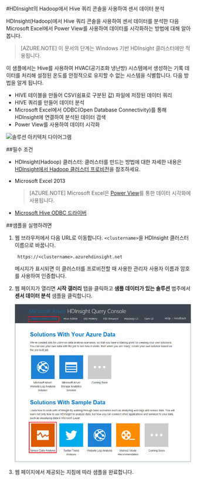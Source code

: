 <properties
	pageTitle="Hive 및 Hadoop을 사용하여 센서 데이터 분석 | Microsoft Azure"
	description="HDInsight(Hadoop)에서 Hive 쿼리 콘솔을 사용하여 센서 데이터를 분석한 다음 Microsoft Excel에서 Power View를 사용하여 데이터를 시각화하는 방법에 대해 알아봅니다."
	services="hdinsight"
	documentationCenter=""
	authors="Blackmist"
	manager="jhubbard"
	editor="cgronlun"
	tags="azure-portal"/>

<tags
	ms.service="hdinsight"
	ms.workload="big-data"
	ms.tgt_pltfrm="na"
	ms.devlang="na"
	ms.topic="article"
	ms.date="09/20/2016" 
	ms.author="larryfr"/>

#HDInsight의 Hadoop에서 Hive 쿼리 콘솔을 사용하여 센서 데이터 분석

HDInsight(Hadoop)에서 Hive 쿼리 콘솔을 사용하여 센서 데이터를 분석한 다음 Microsoft Excel에서 Power View를 사용하여 데이터를 시각화하는 방법에 대해 알아봅니다.

> [AZURE.NOTE] 이 문서의 단계는 Windows 기반 HDInsight 클러스터에만 적용됩니다.

이 샘플에서는 Hive를 사용하여 HVAC(공기조화 냉난방) 시스템에서 생성하는 기록 데이터를 처리해 설정된 온도를 안정적으로 유지할 수 없는 시스템을 식별합니다. 다음 방법을 알게 됩니다.

- HIVE 테이블을 만들어 CSV(쉼표로 구분된 값) 파일에 저장된 데이터 쿼리
- HIVE 쿼리를 만들어 데이터 분석
- Microsoft Excel에서 ODBC(Open Database Connectivity)를 통해 HDInsight에 연결하여 분석된 데이터 검색
- Power View를 사용하여 데이터 시각화

![솔루션 아키텍처 다이어그램](./media/hdinsight-hive-analyze-sensor-data/hvac-architecture.png)

##필수 조건

* HDInsight(Hadoop) 클러스터: 클러스터를 만드는 방법에 대한 자세한 내용은 [HDInsight에서 Hadoop 클러스터 프로비전](hdinsight-provision-clusters.md)을 참조하세요.

* Microsoft Excel 2013

	> [AZURE.NOTE] Microsoft Excel은 [Power View](https://support.office.com/Article/Power-View-Explore-visualize-and-present-your-data-98268d31-97e2-42aa-a52b-a68cf460472e?ui=ko-KR&rs=ko-KR&ad=US)를 통한 데이터 시각화에 사용됩니다.

* [Microsoft Hive ODBC 드라이버](http://www.microsoft.com/download/details.aspx?id=40886)

##샘플을 실행하려면

1. 웹 브라우저에서 다음 URL로 이동합니다. `<clustername>`을 HDInsight 클러스터 이름으로 바꿉니다.

	 	https://<clustername>.azurehdinsight.net

	메시지가 표시되면 이 클러스터를 프로비전할 때 사용한 관리자 사용자 이름과 암호를 사용하여 인증합니다.

2. 웹 페이지가 열리면 **시작 갤러리** 탭을 클릭하고 **샘플 데이터가 있는 솔루션** 범주에서 **센서 데이터 분석** 샘플을 클릭합니다.

    ![갤러리 이미지 시작하기](./media/hdinsight-hive-analyze-sensor-data/getting-started-gallery.png)

3. 웹 페이지에서 제공되는 지침에 따라 샘플을 완료합니다.

<!---HONumber=AcomDC_0921_2016-->